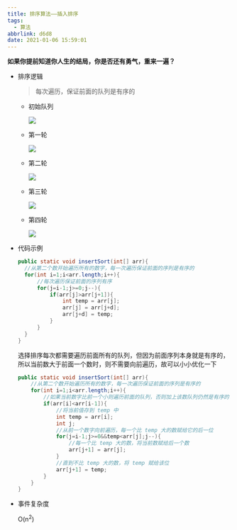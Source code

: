 ```yaml
---
title: 排序算法——插入排序
tags:
  - 算法
abbrlink: d6d8
date: 2021-01-06 15:59:01
---
```

**如果你提前知道你人生的结局，你是否还有勇气，重来一遍？**
<!--more-->
- 排序逻辑

  > 每次遍历，保证前面的队列是有序的

  - 初始队列

    ![](https://gitee.com/buxiaoxing/image-bed/raw/master/img/1747833-20200720210541722-57793447.png)

  - 第一轮

    ![](https://gitee.com/buxiaoxing/image-bed/raw/master/img/1747833-20200720212112894-1204380124.png)

  - 第二轮

    ![](https://gitee.com/buxiaoxing/image-bed/raw/master/img/1747833-20200720212131322-742312024.png)



  - 第三轮

    ![](https://gitee.com/buxiaoxing/image-bed/raw/master/img/1747833-20200720212146978-1179690681.png)

  - 第四轮

    ![](https://gitee.com/buxiaoxing/image-bed/raw/master/img/1747833-20200720212200986-69558690.png)

- 代码示例

  ```java
  public static void insertSort(int[] arr){
    //从第二个数开始遍历所有的数字，每一次遍历保证前面的序列是有序的
    for(int i=1;i<arr.length;i++){
        //每次遍历保证前面的序列有序
        for(j=i-1;j>=0;j--){
            if(arr[j]>arr[j+1]){
                int temp = arr[j];
                arr[j] = arr[j+d];
                arr[j+d] = temp;
            }
        }
    }
  }
  ```

  选择排序每次都需要遍历前面所有的队列，但因为前面序列本身就是有序的，所以当前数大于前面一个数时，则不需要向前遍历，故可以小小优化一下

  ```java
  public static void insertSort(int[] arr){
      //从第二个数开始遍历所有的数字，每一次遍历保证前面的序列是有序的
      for(int i=1;i<arr.length;i++){
          //如果当前数字比前一个小则遍历前面的队列，否则加上该数队列仍然是有序的
          if(arr[i]<arr[i-1]){
              //将当前值存到 temp 中
              int temp = arr[i];
              int j;
              //从前一个数字向前遍历，每一个比 temp 大的数赋给它的后一位
              for(j=i-1;j>=0&&temp<arr[j];j--){
                  //每一个比 temp 大的数，将当前数赋给后一个数
                  arr[j+1] = arr[j];
              }
              //直到不比 temp 大的数，将 temp 赋给该位
              arr[j+1] = temp;
          }
      }
  }
  ```

  

- 事件复杂度

  O(n<sup>2</sup>)
